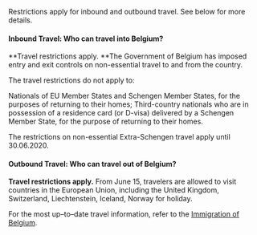 Restrictions apply for inbound and outbound travel. See below for more details.

#### Inbound Travel: Who can travel into Belgium?

**Travel restrictions apply. **The Government of Belgium has imposed entry and exit controls on non-essential travel to and from the country.

The travel restrictions do not apply to:

Nationals of EU Member States and Schengen Member States, for the purposes of returning to their homes;
Third-country nationals who are in possession of a residence card (or D-visa) delivered by a Schengen Member State, for the purpose of returning to their homes.

The restrictions on non-essential Extra-Schengen travel apply until 30.06.2020. 

#### Outbound Travel: Who can travel out of Belgium?

**Travel restrictions apply.** From June 15, travelers are allowed to visit countries in the European Union, including the United Kingdom, Switzerland, Liechtenstein, Iceland, Norway for holiday.

For the most up–to–date travel information, refer to the [Immigration of Belgium](https://dofi.ibz.be/sites/dvzoe/EN/Pages/Travel-to-Belgium.aspx). 